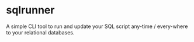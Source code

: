 # sqlrunner
A simple CLI tool to run and update your SQL script any-time / every-where to your relational databases.
